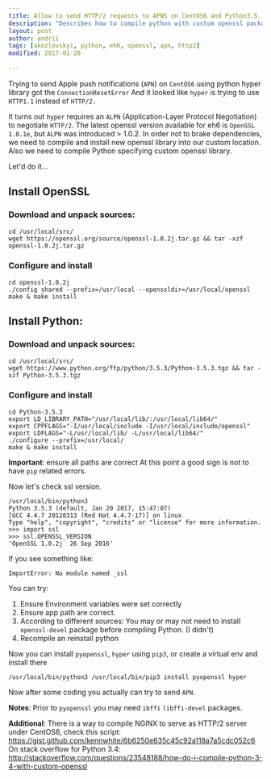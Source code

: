 ```yaml
---
title: Allow to send HTTP/2 requests to APNS on CentOS6 and Python3.5.
description: "Describes how to compile python with custom openssl package to allow issuing HTTP/2 requests to Apple Push Notifications Service"
layout: post
author: andrii
tags: [akozlovskyi, python, eh6, openssl, apn, http2]
modified: 2017-01-20
    
---
```


Trying to send Apple push notifications (`APN`) on `CentOS6` using python hyper library got the ```ConnectionResetError```
And it looked like `hyper` is trying to use `HTTP1.1` instead of `HTTP/2.`

It turns out `hyper` requires an `ALPN` (Application-Layer Protocol Negotiation) to negotiate `HTTP/2`.
The latest openssl version available for eh6 is `OpenSSL 1.0.1e`, but `ALPN` was introduced > 1.0.2.
In order not to brake dependencies, we need to compile and install new openssl library into our custom location.
Also we need to compile Python specifying custom openssl library.

Let'd do it... 

## Install OpenSSL

### Download and unpack sources:
```
cd /usr/local/src/
wget https://openssl.org/source/openssl-1.0.2j.tar.gz && tar -xzf openssl-1.0.2j.tar.gz
```
### Configure and install

```
cd openssl-1.0.2j
./config shared --prefix=/usr/local --openssldir=/usr/local/openssl
make & make install
```

## Install Python:
### Download and unpack sources:

```
cd /usr/local/src/
wget https://www.python.org/ftp/python/3.5.3/Python-3.5.3.tgz && tar -xzf Python-3.5.3.tgz
```

### Configure and install

```
cd Python-3.5.3
export LD_LIBRARY_PATH="/usr/local/lib/:/usr/local/lib64/" 
export CPPFLAGS="-I/usr/local/include -I/usr/local/include/openssl"
export LDFLAGS="-L/usr/local/lib/ -L/usr/local/lib64/"
./configure --prefix=/usr/local/
make & make install
```

**Important**: ensure all paths are correct
At this point a good sign is not to have `pip` related errors.

Now let's check ssl version.

```
/usr/local/bin/python3
Python 3.5.3 (default, Jan 20 2017, 15:47:07) 
[GCC 4.4.7 20120313 (Red Hat 4.4.7-17)] on linux
Type "help", "copyright", "credits" or "license" for more information.
>>> import ssl
>>> ssl.OPENSSL_VERSION
'OpenSSL 1.0.2j  26 Sep 2016'
```

If you see something like:
```
ImportError: No module named _ssl
```

You can try:
1. Ensure Environment variables were set correctly
2. Ensure app path are correct.
3. According to different sources: You may or may not need to install `openssl-devel` package before compiling Python. (I didn't)
4. Recompile an reinstall python

Now you can install `pyopenssl`, `hyper` using `pip3`, or create a virtual env and install there

```
/usr/local/bin/python3 /usr/local/bin/pip3 install pyopenssl hyper
```

Now after some coding you actually can try to send `APN`.

**Notes**:
Prior to `pyopenssl` you may need `ibffi` `libffi-devel` packages.

**Additional**:
There is a way to compile NGINX to serve as HTTP/2 server under CentOS6, check this script: https://gist.github.com/kennwhite/6b6250e635c45c92a118a7a5cdc052c6
On stack overflow for Python 3.4: http://stackoverflow.com/questions/23548188/how-do-i-compile-python-3-4-with-custom-openssl